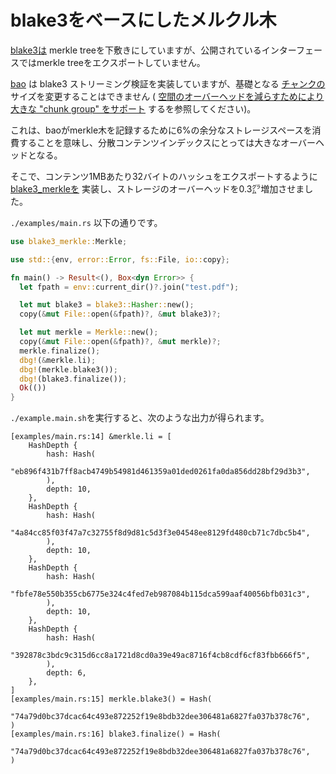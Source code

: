 # blake3をベースにしたメルクル木

[blake3は](https://github.com/BLAKE3-team/BLAKE3) merkle treeを下敷きにしていますが、公開されているインターフェースではmerkle treeをエクスポートしていません。

[bao](https://github.com/oconnor663/bao) は blake3 ストリーミング検証を実装していますが、基礎となる [チャンクの](https://github.com/oconnor663/bao/issues/34) サイズを変更することはできません ( [空間のオーバーヘッドを減らすためにより大きな "chunk group" をサポート](https://github.com/oconnor663/bao/issues/34) するを参照してください)。

これは、baoがmerkle木を記録するために6%の余分なストレージスペースを消費することを意味し、分散コンテンツインデックスにとっては大きなオーバーヘッドとなる。

そこで、コンテンツ1MBあたり32バイトのハッシュをエクスポートするように [blake3_merkleを](https://github.com/rmw-lib/blake3_merkle) 実装し、ストレージのオーバーヘッドを0.3㌘増加させました。

`./examples/main.rs` 以下の通りです。

```rust
use blake3_merkle::Merkle;

use std::{env, error::Error, fs::File, io::copy};

fn main() -> Result<(), Box<dyn Error>> {
  let fpath = env::current_dir()?.join("test.pdf");

  let mut blake3 = blake3::Hasher::new();
  copy(&mut File::open(&fpath)?, &mut blake3)?;

  let mut merkle = Merkle::new();
  copy(&mut File::open(&fpath)?, &mut merkle)?;
  merkle.finalize();
  dbg!(&merkle.li);
  dbg!(merkle.blake3());
  dbg!(blake3.finalize());
  Ok(())
}
```

`./example.main.sh`を実行すると、次のような出力が得られます。

```
[examples/main.rs:14] &merkle.li = [
    HashDepth {
        hash: Hash(
            "eb896f431b7ff8acb4749b54981d461359a01ded0261fa0da856dd28bf29d3b3",
        ),
        depth: 10,
    },
    HashDepth {
        hash: Hash(
            "4a84cc85f03f47a7c32755f8d9d81c5d3f3e04548ee8129fd480cb71c7dbc5b4",
        ),
        depth: 10,
    },
    HashDepth {
        hash: Hash(
            "fbfe78e550b355cb6775e324c4fed7eb987084b115dca599aaf40056bfb031c3",
        ),
        depth: 10,
    },
    HashDepth {
        hash: Hash(
            "392878c3bdc9c315d6cc8a1721d8cd0a39e49ac8716f4cb8cdf6cf83fbb666f5",
        ),
        depth: 6,
    },
]
[examples/main.rs:15] merkle.blake3() = Hash(
    "74a79d0bc37dcac64c493e872252f19e8bdb32dee306481a6827fa037b378c76",
)
[examples/main.rs:16] blake3.finalize() = Hash(
    "74a79d0bc37dcac64c493e872252f19e8bdb32dee306481a6827fa037b378c76",
)
```